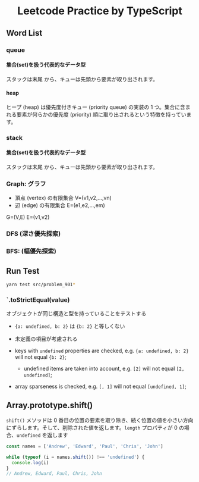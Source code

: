 <h1 align="center">
  Leetcode Practice by TypeScript
</h1>

## Word List

### queue

#### 集合(set)を扱う代表的なデータ型

スタックは末尾 から、キューは先頭から要素が取り出されます。

#### heap

ヒープ (heap) は優先度付きキュー (priority queue) の実装の 1 つ。集合に含まれる要素が何らかの優先度 (priority) 順に取り出されるという特徴を持っています。

### stack

#### 集合(set)を扱う代表的なデータ型

スタックは末尾 から、キューは先頭から要素が取り出されます。

### Graph: グラフ

- 頂点 (vertex) の有限集合 V=(v1,v2,...,vn)
- 辺 (edge) の有限集合 E=(e1,e2,...,em)

G=(V,E)
E=(v1,v2)

### DFS (深さ優先探索)

### BFS: (幅優先探索)

## Run Test

```bash
yarn test src/problem_901*
```

### `.toStrictEqual(value)

オブジェクトが同じ構造と型を持っていることをテストする

- `{a: undefined, b: 2}` は `{b: 2}` と等しくない
- 未定義の項目が考慮される

- keys with `undefined` properties are checked, e.g. `{a: undefined, b: 2}` will not equal `{b: 2}`;
  - undefined items are taken into account, e.g. `[2]` will not equal `[2, undefined]`;
- array sparseness is checked, e.g. `[, 1]` will not equal `[undefined, 1]`;

## Array.prototype.shift()

`shift()` メソッドは 0 番目の位置の要素を取り除き、続く位置の値を小さい方向にずらします。そして、削除された値を返します。`length` プロパティが 0 の場合、`undefined` を返します

```ts
const names = ['Andrew', 'Edward', 'Paul', 'Chris', 'John']

while (typeof (i = names.shift()) !== 'undefined') {
  console.log(i)
}
// Andrew, Edward, Paul, Chris, John
```
